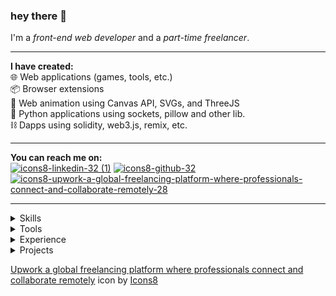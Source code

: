 ### hey there :love_you_gesture:
I'm a _front-end web developer_ and a _part-time freelancer_.

<hr />

**I have created:**<br />
:globe_with_meridians: Web applications (games, tools, etc.)<br />
:package: Browser extensions<br />
:diamond_shape_with_a_dot_inside: Web animation using Canvas API, SVGs, and ThreeJS<br />
:memo: Python applications using sockets, pillow and other lib.<br />
:chains: Dapps using solidity, web3.js, remix, etc.

<hr />

**You can reach me on:**<br />
[![icons8-linkedin-32 (1)](https://user-images.githubusercontent.com/59227793/148360670-312d34e3-89e0-4965-9020-14c69105661c.png)](https://www.linkedin.com/in/0-hs-0/)
[![icons8-github-32](https://user-images.githubusercontent.com/59227793/148360567-a68b01c5-2d0c-4bb6-9109-067174f5caac.png)](https://github.com/0-harshit-0)
[![icons8-upwork-a-global-freelancing-platform-where-professionals-connect-and-collaborate-remotely-28](https://user-images.githubusercontent.com/59227793/148360800-cd3902ba-3e57-4803-8e20-3ff21148a21f.png)](https://www.upwork.com/freelancers/~0176e6bae15473d94f)

<hr />

<details>
  <summary>Skills</summary>
  <img src='https://img.shields.io/badge/-HTML-orange?style=for-the-badge' />
  <img src='https://img.shields.io/badge/-CSS-blue?style=for-the-badge' />
  <img src='https://img.shields.io/badge/-JS-yellow?style=for-the-badge' />
  <img src='https://img.shields.io/badge/-ReactJS-rgb(0,200,200)?style=for-the-badge' />
  <img src='https://img.shields.io/badge/-Python-rgb(204,168,52)?style=for-the-badge' />
  <img src='https://img.shields.io/badge/-NodeJS-lightBlue?style=for-the-badge' />
  <img src='https://img.shields.io/badge/-Express-rgb(0, 0, 100)?style=for-the-badge' />
  <img src='https://img.shields.io/badge/-Php-rgb(133, 142, 187)?style=for-the-badge' />
  <img src='https://img.shields.io/badge/-Solidity-grey?style=for-the-badge' />
</details>

<details>
  
  <summary>Tools</summary>
  
  ![figma-logo-E4E21D3AEA-seeklogo com](https://user-images.githubusercontent.com/59227793/165592368-6bcd46fd-e474-4e2f-b58d-9721db66ad0f.png) [Figma](https://www.figma.com/) <br />
  :performing_arts: [Retool](https://retool.com/) <br />
  :world_map: [Airtable](https://www.airtable.com/) <br />
  :space_invader: [Slack](https://slack.com/)
  
</details>

<details>
  <summary>Experience</summary>
  :briefcase: I'm a part time freelancer on upwork.
</details>

<details>
  
  <summary>Projects</summary>
  
  :card_index_dividers: [Canvas Utility](https://github.com/0-harshit-0/Utility-HTML5Canvas) JavaScript library that provides various data structure and shape functions for creating art and animations using HTML5 Canvas API.<br />
  :performing_arts: [Cryptic](http://0harshit0.pythonanywhere.com/) is an _image steganography_ tool for encoding and decoding text/files in an Image.<br />
  :world_map: [Google Map Scraper](https://addons.mozilla.org/en-US/firefox/addon/google-map-leads-scraper/) is a scraping browser extension. It is used to scrape google map info.<br />
  :space_invader: [SpaceWars](https://spacewars.glitch.me/) is an online, free-to-play<!--, multiplayer--> game, Created using HTML, CSS, JS, Canvas API.<!--, Node, Express, and Socket.io.-->
  
</details>

<a target="_blank" href="https://icons8.com/icon/HKdmFbFm7xQV/upwork-a-global-freelancing-platform-where-professionals-connect-and-collaborate-remotely">Upwork a global freelancing platform where professionals connect and collaborate remotely</a> icon by <a target="_blank" href="https://icons8.com">Icons8</a>

